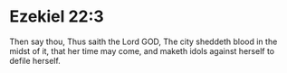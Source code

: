 # Ezekiel 22:3

Then say thou, Thus saith the Lord GOD, The city sheddeth blood in the midst of it, that her time may come, and maketh idols against herself to defile herself.